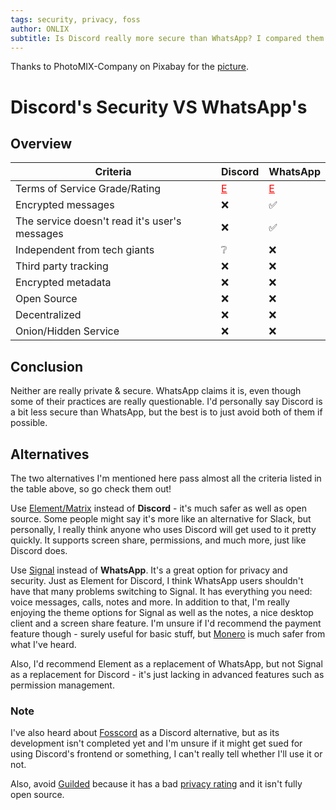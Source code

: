 ```yaml
---
tags: security, privacy, foss
author: ONLIX
subtitle: Is Discord really more secure than WhatsApp? I compared them.
---
```


Thanks to PhotoMIX-Company on Pixabay for the [picture](https://pixabay.com/photos/monitoring-security-surveillance-1305045/).

# Discord's Security VS WhatsApp's
## Overview

<table>
    <thead>
        <tr>
            <th>Criteria</th>
            <th>Discord</th>
            <th>WhatsApp</th>
        </tr>
    </thead>
    <tbody>
        <tr>
            <td>Terms of Service Grade/Rating</td>
            <td><a href="https://tosdr.org/en/service/536" style="color: red;">E</td>
            <td><a href="https://tosdr.org/en/service/198" style="color: red;">E</td>
        </tr>
        <tr>
            <td>Encrypted messages</td>
            <td>❌</td>
            <td>✅</td>
        </tr>
        <tr>
            <td>The service doesn't read it's user's messages</td>
            <td>❌</td>
            <td>✅</td>
        </tr>
        <tr>
            <td>Independent from tech giants</td>
            <td>❔</td>
            <td>❌</td>
        </tr>
        <tr>
            <td>Third party tracking</td>
            <td>❌</td>
            <td>❌</td>
        </tr>
        <tr>
            <td>Encrypted metadata</td>
            <td>❌</td>
            <td>❌</td>
        </tr>
        <tr>
            <td>Open Source</td>
            <td>❌</td>
            <td>❌</td>
        </tr>
        <tr>
            <td>Decentralized</td>
            <td>❌</td>
            <td>❌</td>
        </tr>
        <tr>
            <td>Onion/Hidden Service</td>
            <td>❌</td>
            <td>❌</td>
        </tr>
    </tbody>
</table>

## Conclusion
Neither are really private & secure. WhatsApp claims it is, even though some of their practices are really questionable. I'd personally say Discord is a bit less secure than WhatsApp, but the best is to just avoid both of them if possible.

## Alternatives
The two alternatives I'm mentioned here pass almost all the criteria listed in the table above, so go check them out!

Use [Element/Matrix](https://element.io/) instead of **Discord** - it's much safer as well as open source. Some people might say it's more like an alternative for Slack, but personally, I really think anyone who uses Discord will get used to it pretty quickly. It supports screen share, permissions, and much more, just like Discord does.

Use [Signal](https://signal.org) instead of **WhatsApp**. It's a great option for privacy and security. Just as Element for Discord, I think WhatsApp users shouldn't have that many problems switching to Signal. It has everything you need: voice messages, calls, notes and more. In addition to that, I'm really enjoying the theme options for Signal as well as the notes, a nice desktop client and a screen share feature. I'm unsure if I'd recommend the payment feature though - surely useful for basic stuff, but [Monero](https://www.getmonero.org/) is much safer from what I've heard.

Also, I'd recommend Element as a replacement of WhatsApp, but not Signal as a replacement for Discord - it's just lacking in advanced features such as permission management.

### Note
I've also heard about [Fosscord](https://fosscord.com/) as a Discord alternative, but as its development isn't completed yet and I'm unsure if it might get sued for using Discord's frontend or something, I can't really tell whether I'll use it or not.

Also, avoid [Guilded](https://www.guilded.gg/) because it has a bad [privacy rating]((https://tosdr.org/en/service/2646)) and it isn't fully open source.